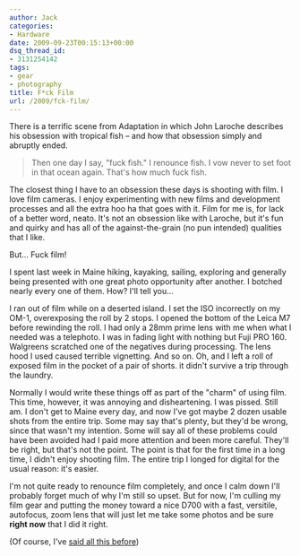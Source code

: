 ```yaml
---
author: Jack
categories:
- Hardware
date: 2009-09-23T00:15:13+00:00
dsq_thread_id:
- 3131254142
tags:
- gear
- photography
title: F*ck Film
url: /2009/fck-film/
---
```


<span class="embed-youtube" style="text-align:center; display: block;"></span>

There is a terrific scene from Adaptation in which John Laroche describes his obsession with tropical fish &#8211; and how that obsession simply and abruptly ended.

> Then one day I say, "fuck fish." I renounce fish. I vow never to set foot in that ocean again. That's how much fuck fish. 

The closest thing I have to an obsession these days is shooting with film. I love film cameras. I enjoy experimenting with new films and development processes and all the extra hoo ha that goes with it. Film for me is, for lack of a better word, neato. It's not an obsession like with Laroche, but it's fun and quirky and has all of the against-the-grain (no pun intended) qualities that I like.

But&#8230; Fuck film!

I spent last week in Maine hiking, kayaking, sailing, exploring and generally being presented with one great photo opportunity after another. I botched nearly every one of them. How? I'll tell you&#8230;

I ran out of film while on a deserted island. I set the ISO incorrectly on my OM-1, overexposing the roll by 2 stops. I opened the bottom of the Leica M7 before rewinding the roll. I had only a 28mm prime lens with me when what I needed was a telephoto. I was in fading light with nothing but Fuji PRO 160. Walgreens scratched one of the negatives during processing. The lens hood I used caused terrible vignetting. And so on. Oh, and I left a roll of exposed film in the pocket of a pair of shorts. it didn't survive a trip through the laundry.

Normally I would write these things off as part of the "charm" of using film. This time, however, it was annoying and disheartening. I was pissed. Still am. I don't get to Maine every day, and now I've got maybe 2 dozen usable shots from the entire trip. Some may say that's plenty, but they'd be wrong, since that wasn't my intention. Some will say all of these problems could have been avoided had I paid more attention and been more careful. They'll be right, but that's not the point. The point is that for the first time in a long time, I didn't enjoy shooting film. The entire trip I longed for digital for the usual reason: it's easier.

I'm not quite ready to renounce film completely, and once I calm down I'll probably forget much of why I'm still so upset. But for now, I'm culling my film gear and putting the money toward a nice D700 with a fast, versitile, autofocus, zoom lens that will just let me take some photos and be sure **right now** that I did it right.

(Of course, I've [said all this before][1])

 [1]: https://www.baty.net/2005/no-more-film/
